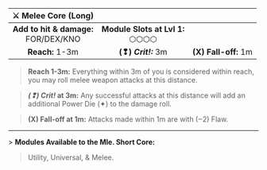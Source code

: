 
|           ⚔ Melee Core (Long)           |                                    |                      |
| :-------------------------------------: | :--------------------------------: | :------------------: |
| **Add to hit & damage:**<br>FOR/DEX/KNO | **Module Slots at Lvl 1:**<br>⬡⬡⬡⬡ |                      |
|             **Reach:** 1-3m             |        **(❢) *Crit!:*** 3m         | **(X) Fall-off:** 1m |

>**Reach 1-3m:** Everything within 3m of you is considered within reach, you may roll melee weapon attacks at this distance.  

>***(❢) Crit!* at 3m:** Any successful attacks at this distance will add an additional Power Die (✦) to the damage roll.

>**(X) Fall-off at 1m:** Attacks made within 1m are with (‒2) Flaw.

---

\> **Modules Available to the Mle. Short Core:**  
>Utility, Universal, & Melee.
